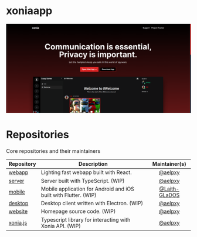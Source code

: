 # xoniaapp

<p align="center">
  <img src="/screenshots/site-screenshot.png" alt="Screenshot of the Revolt client with the Revolt Testers server open in the Information and Rules channel." />
</p>

# Repositories

Core repositories and their maintainers

|Repository|Description|Maintainer(s)|
|---|---|:-:|
|[webapp](https://github.com/xoniaapp/webapp)|Lighting fast webapp built with React.|[@aelpxy](https://github.com/aelpxy)|
|[server](https://github.com/xoniaapp/server)|Server built with TypeScript. (WIP)|[@aelpxy](https://github.com/aelpxy)|
|[mobile](https://github.com/xoniaapp/mobile)|Mobile application for Android and iOS built with Flutter. (WIP)|[@Laith-GLaDOS](https://github.com/Laith-GLaDOS)|
|[desktop](https://github.com/xoniaapp/desktop)|Desktop client written with Electron. (WIP)|[@aelpxy](https://github.com/aelpxy)|
|[website](https://github.com/xoniaapp/website)|Homepage source code. (WIP)|[@aelpxy](https://github.com/aelpxy)|
|[xonia.js](https://github.com/xoniaapp/xonia.js)|Typescript library for interacting with Xonia API. (WIP)|[@aelpxy](https://github.com/aelpxy)|
